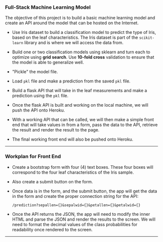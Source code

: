 ### Full-Stack Machine Learning Model

The objective of this project is to build a basic machine learning model and create an API around the model that can be hosted on the Internet. 

* Use Iris dataset to build a classification model to predict the type of Iris, based on the leaf characteristics. The Iris dataset is part of the `scikit-learn` library and is where we will access the data from.

* Build one or two classification models using sklearn and turn each to optimize using **grid search**. Use **10-fold cross** validation to ensure that the model is able to generalize well. 

* "Pickle" the model file.

* Load `pkl` file and make a prediction from the saved `pkl` file. 

* Build a flask API that will take in the leaf measurements and make a prediction using the `pkl` file. 

* Once the flask API is built and working on the local machine, we will push the API onto Heroku.

* With a working API that can be called, we will then make a simple front end that will take values in from a form, pass the data to the API, retrieve the result and render the result to the page.

* The final working front end will also be pushed onto Heroku.

---

### Workplan for Front End 

* Create a bootstrap form with four (4) text boxes. These four boxes will correspond to the four leaf characteristics of the Iris sample.

* Also create a submit button on the form.

* Once data is in the form, and the submit button, the app will get the data in the form and create the proper connection string for the API:

	`/prediction?sepallen={}&sepalwid={}&petallen={}&petalwid={}`
	
* Once the API returns the JSON, the app will need to modify the inner HTML and parse the JSON and render the results to the screen. We will need to format the decimal values of the class probabilities for readability once rendered to the screen.

---
